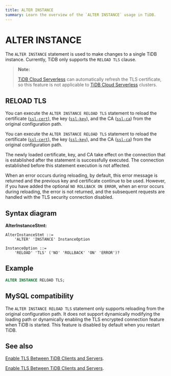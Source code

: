 ```yaml
---
title: ALTER INSTANCE
summary: Learn the overview of the `ALTER INSTANCE` usage in TiDB.
---
```


# ALTER INSTANCE

The `ALTER INSTANCE` statement is used to make changes to a single TiDB instance. Currently, TiDB only supports the `RELOAD TLS` clause.

> **Note:**
>
> [TiDB Cloud Serverless](https://docs.tidb.io/tidbcloud/select-cluster-tier#tidb-cloud-serverless) can automatically refresh the TLS certificate, so this feature is not applicable to [TiDB Cloud Serverless](https://docs.tidb.io/tidbcloud/select-cluster-tier#tidb-cloud-serverless) clusters.

## RELOAD TLS

<CustomContent platform="tidb">

You can execute the `ALTER INSTANCE RELOAD TLS` statement to reload the certificate ([`ssl-cert`](/tidb-configuration-file.md#ssl-cert)), the key ([`ssl-key`](/tidb-configuration-file.md#ssl-key)), and the CA ([`ssl-ca`](/tidb-configuration-file.md#ssl-ca)) from the original configuration path.

</CustomContent>

<CustomContent platform="tidb-cloud">

You can execute the `ALTER INSTANCE RELOAD TLS` statement to reload the certificate ([`ssl-cert`](https://docs.pingcap.com/tidb/stable/tidb-configuration-file#ssl-cert)), the key ([`ssl-key`](https://docs.pingcap.com/tidb/stable/tidb-configuration-file#ssl-key)), and the CA ([`ssl-ca`](https://docs.pingcap.com/tidb/stable/tidb-configuration-file#ssl-ca)) from the original configuration path.

</CustomContent>

The newly loaded certificate, key, and CA take effect on the connection that is established after the statement is successfully executed. The connection established before this statement execution is not affected.

When an error occurs during reloading, by default, this error message is returned and the previous key and certificate continue to be used. However, if you have added the optional `NO ROLLBACK ON ERROR`, when an error occurs during reloading, the error is not returned, and the subsequent requests are handled with the TLS security connection disabled.

## Syntax diagram

**AlterInstanceStmt:**

```ebnf+diagram
AlterInstanceStmt ::=
    'ALTER' 'INSTANCE' InstanceOption

InstanceOption ::=
    'RELOAD' 'TLS' ('NO' 'ROLLBACK' 'ON' 'ERROR')?
```

## Example


```sql
ALTER INSTANCE RELOAD TLS;
```

## MySQL compatibility

The `ALTER INSTANCE RELOAD TLS` statement only supports reloading from the original configuration path. It does not support dynamically modifying the loading path or dynamically enabling the TLS encrypted connection feature when TiDB is started. This feature is disabled by default when you restart TiDB.

## See also

<CustomContent platform="tidb">

[Enable TLS Between TiDB Clients and Servers](/enable-tls-between-clients-and-servers.md).

</CustomContent>

<CustomContent platform="tidb-cloud">

[Enable TLS Between TiDB Clients and Servers](https://docs.pingcap.com/tidb/stable/enable-tls-between-clients-and-servers).

</CustomContent>